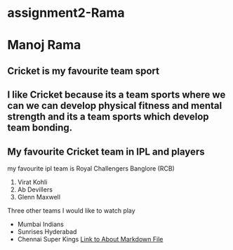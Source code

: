# assignment2-Rama
# Manoj Rama
## Cricket is my favourite  team sport
I like Cricket because its a team sports where we can we can **develop physical fitness and mental strength** and its a team sports which **develop team bonding**.
------
## My favourite Cricket team in IPL and players
my favourite ipl team is Royal Challengers Banglore (RCB)
1. Virat Kohli
2. Ab Devillers
3. Glenn Maxwell  

Three other teams I would like to watch play
* Mumbai Indians
* Sunrises Hyderabad
* Chennai Super Kings
[Link to About Markdown File](AboutMe.md)